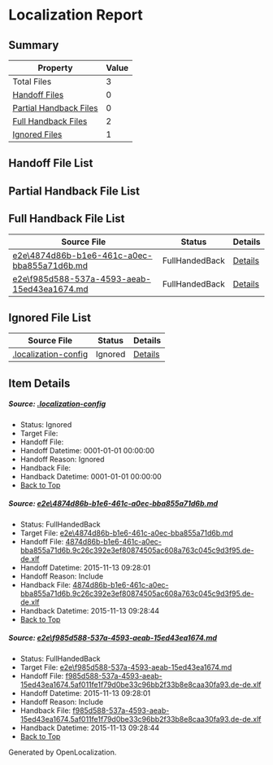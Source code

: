 # <a name='report-top'></a> Localization Report

## Summary
 Property | Value 
 -------- | ----- 
 Total Files | 3
[ Handoff Files ](#handoff-list)| 0
[ Partial Handback Files ](#partial-handback-list)| 0
[ Full Handback Files ](#full-handback-list)| 2
[ Ignored Files ](#ignored-list)| 1

## <a name='handoff-list'></a> Handoff File List

## <a name='partial-handback-list'></a> Partial Handback File List

## <a name='handback-list'></a> Full Handback File List
 Source File | Status | Details 
 ----------- | ------ | ------- 
 [e2e\4874d86b-b1e6-461c-a0ec-bba855a71d6b.md](https://github.com/OpenLocalizationTest/oltest/blob/95b07bcc1f63ce99d5c78c27c9e05f191f39d240/e2e/4874d86b-b1e6-461c-a0ec-bba855a71d6b.md) | FullHandedBack | [Details](#76e2503980817e74f71247d47b4abf1937884cd71)
 [e2e\f985d588-537a-4593-aeab-15ed43ea1674.md](https://github.com/OpenLocalizationTest/oltest/blob/95b07bcc1f63ce99d5c78c27c9e05f191f39d240/e2e/f985d588-537a-4593-aeab-15ed43ea1674.md) | FullHandedBack | [Details](#c67c48fb6af220c675e7322e0d08a97e06e3f4f22)

## <a name='ignored-list'></a> Ignored File List
 Source File | Status | Details 
 ----------- | ------ | ------- 
 [.localization-config](https://github.com/OpenLocalizationTest/oltest/blob/95b07bcc1f63ce99d5c78c27c9e05f191f39d240/.localization-config) | Ignored | [Details](#048a0e657b81f2e30d1cbef1ba533f0de3ca11c40)

## Item Details
##### <a name='048a0e657b81f2e30d1cbef1ba533f0de3ca11c40'></a> Source: [.localization-config](https://github.com/OpenLocalizationTest/oltest/blob/95b07bcc1f63ce99d5c78c27c9e05f191f39d240/.localization-config)
* Status: Ignored
* Target File: 
* Handoff File: 
* Handoff Datetime: 0001-01-01 00:00:00
* Handoff Reason: Ignored
* Handback File: 
* Handback Datetime: 0001-01-01 00:00:00
* [Back to Top](#report-top)

##### <a name='76e2503980817e74f71247d47b4abf1937884cd71'></a> Source: [e2e\4874d86b-b1e6-461c-a0ec-bba855a71d6b.md](https://github.com/OpenLocalizationTest/oltest/blob/95b07bcc1f63ce99d5c78c27c9e05f191f39d240/e2e/4874d86b-b1e6-461c-a0ec-bba855a71d6b.md)
* Status: FullHandedBack
* Target File: [e2e\4874d86b-b1e6-461c-a0ec-bba855a71d6b.md](https://github.com/OpenLocalizationTestOrg/oltest.de-de/blob/21e6031000ed40e6860def78032b2513acfc7ad0/e2e/4874d86b-b1e6-461c-a0ec-bba855a71d6b.md)
* Handoff File: [4874d86b-b1e6-461c-a0ec-bba855a71d6b.9c26c392e3ef80874505ac608a763c045c9d3f95.de-de.xlf](https://github.com/OpenLocalizationTestOrg/olhandoff/blob/77ed2c2b2e30ab129888eafa698091dc7dc43a4b/ol-handoff/OpenLocalizationTestOrg/oltest.de-de/yanz/4874d86b-b1e6-461c-a0ec-bba855a71d6b.9c26c392e3ef80874505ac608a763c045c9d3f95.de-de.xlf)
* Handoff Datetime: 2015-11-13 09:28:01
* Handoff Reason: Include
* Handback File: [4874d86b-b1e6-461c-a0ec-bba855a71d6b.9c26c392e3ef80874505ac608a763c045c9d3f95.de-de.xlf](https://github.com/OpenLocalizationTestOrg/olhandback/blob/d3a23e45934afcc3120b85c54769b8745d608e63/ol-handback/OpenLocalizationTestOrg/oltest.de-de/yanz/4874d86b-b1e6-461c-a0ec-bba855a71d6b.9c26c392e3ef80874505ac608a763c045c9d3f95.de-de.xlf)
* Handback Datetime: 2015-11-13 09:28:44
* [Back to Top](#report-top)

##### <a name='c67c48fb6af220c675e7322e0d08a97e06e3f4f22'></a> Source: [e2e\f985d588-537a-4593-aeab-15ed43ea1674.md](https://github.com/OpenLocalizationTest/oltest/blob/95b07bcc1f63ce99d5c78c27c9e05f191f39d240/e2e/f985d588-537a-4593-aeab-15ed43ea1674.md)
* Status: FullHandedBack
* Target File: [e2e\f985d588-537a-4593-aeab-15ed43ea1674.md](https://github.com/OpenLocalizationTestOrg/oltest.de-de/blob/21e6031000ed40e6860def78032b2513acfc7ad0/e2e/f985d588-537a-4593-aeab-15ed43ea1674.md)
* Handoff File: [f985d588-537a-4593-aeab-15ed43ea1674.5af011fe1f79d0be33c96bb2f33b8e8caa30fa93.de-de.xlf](https://github.com/OpenLocalizationTestOrg/olhandoff/blob/77ed2c2b2e30ab129888eafa698091dc7dc43a4b/ol-handoff/OpenLocalizationTestOrg/oltest.de-de/yanz/f985d588-537a-4593-aeab-15ed43ea1674.5af011fe1f79d0be33c96bb2f33b8e8caa30fa93.de-de.xlf)
* Handoff Datetime: 2015-11-13 09:28:01
* Handoff Reason: Include
* Handback File: [f985d588-537a-4593-aeab-15ed43ea1674.5af011fe1f79d0be33c96bb2f33b8e8caa30fa93.de-de.xlf](https://github.com/OpenLocalizationTestOrg/olhandback/blob/d3a23e45934afcc3120b85c54769b8745d608e63/ol-handback/OpenLocalizationTestOrg/oltest.de-de/yanz/f985d588-537a-4593-aeab-15ed43ea1674.5af011fe1f79d0be33c96bb2f33b8e8caa30fa93.de-de.xlf)
* Handback Datetime: 2015-11-13 09:28:44
* [Back to Top](#report-top)


Generated by OpenLocalization.

